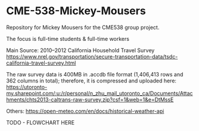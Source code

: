 # CME-538-Mickey-Mousers
Repository for Mickey Mousers for the CME538 group project.

The focus is full-time students & full-time workers

Main Source:
2010–2012 California Household Travel Survey
https://www.nrel.gov/transportation/secure-transportation-data/tsdc-california-travel-survey.html

The raw survey data is 400MB in .accdb file format (1,406,413 rows and 362 columns in total); therefore, it is compressed and uploaded here:
https://utoronto-my.sharepoint.com/:u:/r/personal/n_zhu_mail_utoronto_ca/Documents/Attachments/chts2013-caltrans-raw-survey.zip?csf=1&web=1&e=DtMssE

Others:
https://open-meteo.com/en/docs/historical-weather-api

TODO - FLOWCHART HERE

